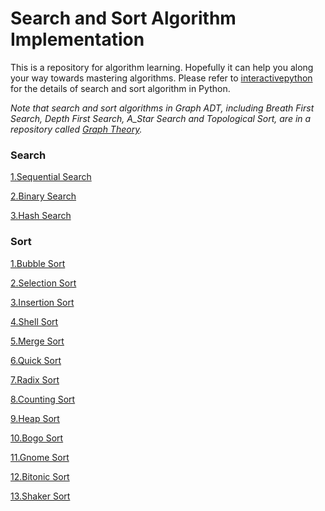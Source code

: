 # Search and Sort Algorithm Implementation

This is a repository for algorithm learning. Hopefully it can help you along your way towards mastering algorithms. Please refer to <a href=http://interactivepython.org/runestone/static/pythonds/index.html>interactivepython</a> for the details of search and sort algorithm in Python.

*Note that search and sort algorithms in Graph ADT, including Breath First Search, Depth First Search, A_Star Search and Topological Sort, are in a repository called <a href=https://github.com/je-suis-tm/graph-theory>Graph Theory</a>.*

### Search

<a href=https://github.com/je-suis-tm/search-and-sort/blob/master/sequential%20and%20binary%20search.py>1.Sequential Search</a>

<a href=https://github.com/je-suis-tm/search-and-sort/blob/master/sequential%20and%20binary%20search.py>2.Binary Search</a>

<a href=https://github.com/je-suis-tm/search-and-sort/blob/master/hash%20search.py>3.Hash Search</a>


### Sort

<a href=https://github.com/je-suis-tm/search-and-sort/blob/master/bubble%2C%20selection%20and%20insertion%20sort.py>1.Bubble Sort</a>

<a href=https://github.com/je-suis-tm/search-and-sort/blob/master/bubble%2C%20selection%20and%20insertion%20sort.py>2.Selection Sort</a>

<a href=https://github.com/je-suis-tm/search-and-sort/blob/master/bubble%2C%20selection%20and%20insertion%20sort.py>3.Insertion Sort</a>

<a href=https://github.com/je-suis-tm/search-and-sort/blob/master/shell%20sort.py>4.Shell Sort</a>

<a href=https://github.com/je-suis-tm/search-and-sort/blob/master/merge%20sort.py>5.Merge Sort</a>

<a href=https://github.com/je-suis-tm/search-and-sort/blob/master/quick%20sort.py>6.Quick Sort</a>

<a href=https://github.com/je-suis-tm/search-and-sort/blob/master/radix%20sort.py>7.Radix Sort</a>

<a href=https://github.com/je-suis-tm/search-and-sort/blob/master/counting%20sort.py>8.Counting Sort</a>

<a href=https://github.com/je-suis-tm/search-and-sort/blob/master/heap%20sort.py>9.Heap Sort</a>

<a href=https://github.com/je-suis-tm/search-and-sort/blob/master/bogo%20sort.py>10.Bogo Sort</a>

<a href=https://github.com/je-suis-tm/search-and-sort/blob/master/gnome%20sort.py>11.Gnome Sort</a>

<a href=https://github.com/je-suis-tm/search-and-sort/blob/master/bitonic%20sort.py>12.Bitonic Sort</a>

<a href=https://github.com/je-suis-tm/search-and-sort/blob/master/shaker%20sort.py>13.Shaker Sort</a>
